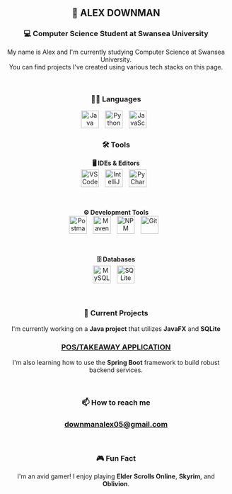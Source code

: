 <div align="center">

## 👋 ALEX DOWNMAN  
### 💻 Computer Science Student at Swansea University

My name is Alex and I'm currently studying Computer Science at Swansea University.  
You can find projects I've created using various tech stacks on this page.

<br />

### 🧑‍💻 Languages

<img src="https://cdn.jsdelivr.net/gh/devicons/devicon@latest/icons/java/java-original.svg" alt="Java" width="40px" style="padding-right:10px;" />
<img src="https://cdn.jsdelivr.net/gh/devicons/devicon@latest/icons/python/python-original.svg" alt="Python" width="40px" style="padding-right:10px;" />
<img src="https://cdn.jsdelivr.net/gh/devicons/devicon@latest/icons/javascript/javascript-original.svg" alt="JavaScript" width="40px" style="padding-right:10px;"  />

<br />

### 🛠️ Tools

**🖥️ IDEs & Editors**<br />
<img src="https://cdn.jsdelivr.net/gh/devicons/devicon/icons/vscode/vscode-original.svg" alt="VS Code" width="40px" style="padding-right:10px;" />
<img src="https://cdn.jsdelivr.net/gh/devicons/devicon/icons/intellij/intellij-original.svg" alt="IntelliJ IDEA" width="40px" style="padding-right:10px;" />
<img src="https://cdn.jsdelivr.net/gh/devicons/devicon/icons/pycharm/pycharm-original.svg" alt="PyCharm" width="40px" style="padding-right:10px;" />

<br />

**⚙️ Development Tools**<br />
<img src="https://cdn.jsdelivr.net/gh/devicons/devicon/icons/postman/postman-original.svg" alt="Postman" width="40px" style="padding-right:10px;" />
<img src="https://cdn.jsdelivr.net/gh/devicons/devicon/icons/maven/maven-original.svg" alt="Maven" width="40px" style="padding-right:10px;" />
<img src="https://cdn.jsdelivr.net/gh/devicons/devicon/icons/npm/npm-original-wordmark.svg" alt="NPM" width="40px" style="padding-right:10px;" />
<img src="https://cdn.jsdelivr.net/gh/devicons/devicon/icons/git/git-original.svg" alt="Git" width="40px" style="padding-right:10px;" />

<br />

**🗄️ Databases**<br />
<img src="https://cdn.jsdelivr.net/gh/devicons/devicon/icons/mysql/mysql-original.svg" alt="MySQL Workbench" width="40px" style="padding-right:10px;" />
<img src="https://cdn.jsdelivr.net/gh/devicons/devicon/icons/sqlite/sqlite-original.svg" alt="SQLite Browser" width="40px" style="padding-right:10px;" />

<br />

### 🔨 Current Projects

I'm currently working on a **Java project** that utilizes **JavaFX** and **SQLite** 
### [POS/TAKEAWAY APPLICATION](https://github.com/AlexDownman/Takeaway-Application)
I'm also learning how to use the **Spring Boot** framework to build robust backend services.

<br />

### 📫 How to reach me

### downmanalex05@gmail.com

<br />

### 🎮 Fun Fact

I'm an avid gamer! I enjoy playing **Elder Scrolls Online**, **Skyrim**, and **Oblivion**.

</div>
<!--
**AlexDownman/AlexDownman** is a ✨ _special_ ✨ repository because its `README.md` (this file) appears on your GitHub profile.
    Here are some ideas to get you started:
    
    - 🔭 I’m currently working on ...
    - 🌱 I’m currently learning ...
    - 👯 I’m looking to collaborate on ...
    - 🤔 I’m looking for help with ...
    - 💬 Ask me about ...
    - 📫 How to reach me: ...
    - 😄 Pronouns: ...
    - ⚡ Fun fact: ...
    -->
